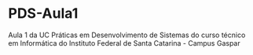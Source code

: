 # PDS-Aula1
Aula 1 da UC Práticas em Desenvolvimento de Sistemas do curso técnico em Informática do Instituto Federal de Santa Catarina - Campus Gaspar
